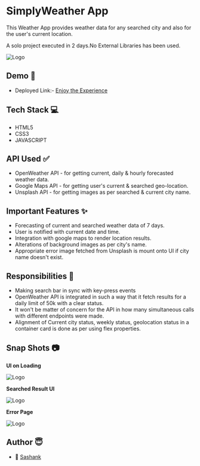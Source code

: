 
# SimplyWeather App

This Weather App provides weather data for any searched city and also for the user's current location.

A solo project executed in 2 days.No External Libraries has been used.


![Logo](https://s3.amazonaws.com/www-inside-design/uploads/2018/05/weather-app-4_feature.jpg)


## Demo  🎥

- Deployed Link:- [Enjoy the Experience](https://simplyweatherdata.netlify.app/)


## Tech Stack 💻

- HTML5
- CSS3
- JAVASCRIPT


## API Used ✅

- OpenWeather API - for getting current, daily & hourly forecasted weather data.
- Google Maps API - for getting user's current & searched geo-location.
- Unsplash API - for getting images as per searched & current city name.


## Important Features ✨

- Forecasting of current and searched weather data of 7 days.
- User is notified with current date and time.
- Integration with google maps to render location results.
- Alterations of background images as per city's name.
- Appropriate error image fetched from Unsplash is mount onto UI if city name doesn't exist.

## Responsibilities 💪

- Making search bar in sync with key-press events 
- OpenWeather API is integrated in such a way that it fetch results for a daily limit of 50k with a clear status.
- It won't be matter of concern for the API in how many simultaneous calls with different endpoints were made.
- Alignment of Current city status, weekly status, geolocation status in a container card is done as per using flex properties.




## Snap Shots 📷

**UI on Loading**

![Logo](https://images2.imgbox.com/4a/c1/r4Rlt7g4_o.jpg)

**Searched Result UI**

![Logo](https://images2.imgbox.com/99/34/iX7Cbnna_o.jpg)

**Error Page**

![Logo](https://images2.imgbox.com/d0/b5/pm0yilK4_o.jpg)


## Author 😇


- 👤 [Sashank](https://github.com/kalakamcherisashank)


